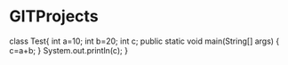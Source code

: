 # GITProjects
class Test{
int a=10;
int b=20;
int c;
public static void main(String[] args)
{
c=a+b;
}
System.out.println(c);
}
